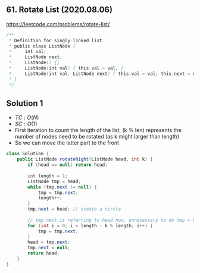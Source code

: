 ## 61. Rotate List (2020.08.06)

https://leetcode.com/problems/rotate-list/


```java
/**
 * Definition for singly-linked list.
 * public class ListNode {
 *     int val;
 *     ListNode next;
 *     ListNode() {}
 *     ListNode(int val) { this.val = val; }
 *     ListNode(int val, ListNode next) { this.val = val; this.next = next; }
 * }
 */
```

## Solution 1

- $TC:O(N)$
- $SC:O(1)$
- First iteration to count the length of the list, (k % len) represents the number of nodes need to be rotated (as k might larger than length)
- So we can move the latter part to the front

```java
class Solution {
    public ListNode rotateRight(ListNode head, int k) {
        if (head == null) return head;
        
        int length = 1;
        ListNode tmp = head;
        while (tmp.next != null) {
            tmp = tmp.next;
            length++;
        }
        tmp.next = head; // create a circle
        
        // tmp.next is referring to head now, unnecessary to do tmp = head
        for (int i = 0; i < length - k % length; i++) {
            tmp = tmp.next;
        }
        head = tmp.next;
        tmp.next = null;
        return head;
    }
}
```

